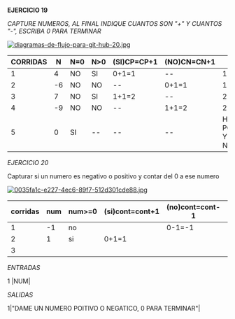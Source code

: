 **EJERCICIO 19**

*CAPTURE NUMEROS, AL FINAL INDIQUE CUANTOS SON "+" Y CUANTOS "-", ESCRIBA 0 PARA TERMINAR*

[![diagramas-de-flujo-para-git-hub-20.jpg](https://i.postimg.cc/xjyqLsB6/diagramas-de-flujo-para-git-hub-20.jpg)](https://postimg.cc/0rj8sCkS)

|CORRIDAS|N|N=0|N>0|(SI)CP=CP+1|(NO)CN=CN+1|MSJ|
|-|-|-|-|-|-|-|
|1|4|NO|SI|0+1=1|--|1
|2|-6|NO|NO|--|0+1=1|1|
|3|7|NO|SI|1+1=2|--|2|
|4|-9|NO|NO|--|1+1=2|2|
|5|0|SI|--|--|--|HAY DOS POSITIVOS Y DOS NEGATIVOS|

*EJERCICIO 20*

Capturar si un numero es negativo o positivo y contar del 0 a ese numero

[![0035fa1c-e227-4ec6-89f7-512d301cde88.jpg](https://i.postimg.cc/C5PRk5dj/0035fa1c-e227-4ec6-89f7-512d301cde88.jpg)](https://postimg.cc/GTD31cF2)

|corridas|num|num>=0|(si)cont=cont+1|(no)cont=cont-1|(si)cont=num?|(no)cont=num?|
|-|-|-|-|-|-|-|
|1|-1|no||0-1=-1||si|
|2|1|si|0+1=1||si||
|3|||||si|si|

*ENTRADAS*

1 |NUM|

*SALIDAS*

1|"DAME UN NUMERO POITIVO O NEGATICO, 0 PARA TERMINAR"|
